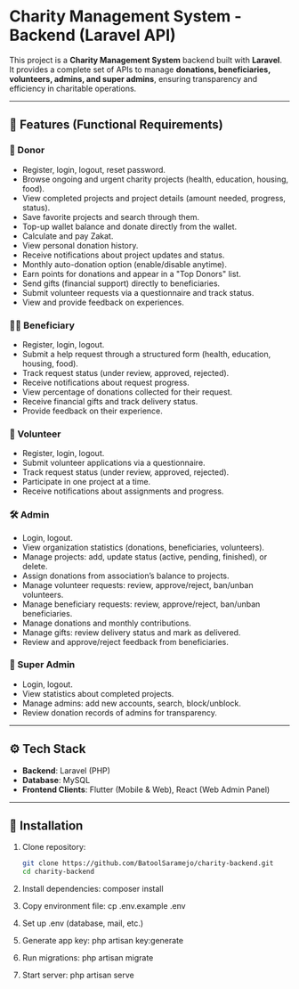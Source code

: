# Charity Management System - Backend (Laravel API)

This project is a **Charity Management System** backend built with **Laravel**.  
It provides a complete set of APIs to manage **donations, beneficiaries, volunteers, admins, and super admins**, ensuring transparency and efficiency in charitable operations.

---

## 📌 Features (Functional Requirements)

### 👤 Donor
- Register, login, logout, reset password.
- Browse ongoing and urgent charity projects (health, education, housing, food).
- View completed projects and project details (amount needed, progress, status).
- Save favorite projects and search through them.
- Top-up wallet balance and donate directly from the wallet.
- Calculate and pay Zakat.
- View personal donation history.
- Receive notifications about project updates and status.
- Monthly auto-donation option (enable/disable anytime).
- Earn points for donations and appear in a "Top Donors" list.
- Send gifts (financial support) directly to beneficiaries.
- Submit volunteer requests via a questionnaire and track status.
- View and provide feedback on experiences.

### 🧑‍🦱 Beneficiary
- Register, login, logout.
- Submit a help request through a structured form (health, education, housing, food).
- Track request status (under review, approved, rejected).
- Receive notifications about request progress.
- View percentage of donations collected for their request.
- Receive financial gifts and track delivery status.
- Provide feedback on their experience.

### 🙋 Volunteer
- Register, login, logout.
- Submit volunteer applications via a questionnaire.
- Track request status (under review, approved, rejected).
- Participate in one project at a time.
- Receive notifications about assignments and progress.

### 🛠️ Admin
- Login, logout.
- View organization statistics (donations, beneficiaries, volunteers).
- Manage projects: add, update status (active, pending, finished), or delete.
- Assign donations from association’s balance to projects.
- Manage volunteer requests: review, approve/reject, ban/unban volunteers.
- Manage beneficiary requests: review, approve/reject, ban/unban beneficiaries.
- Manage donations and monthly contributions.
- Manage gifts: review delivery status and mark as delivered.
- Review and approve/reject feedback from beneficiaries.

### 👑 Super Admin
- Login, logout.
- View statistics about completed projects.
- Manage admins: add new accounts, search, block/unblock.
- Review donation records of admins for transparency.


---

## ⚙️ Tech Stack
- **Backend**: Laravel (PHP)
- **Database**: MySQL
- **Frontend Clients**: Flutter (Mobile & Web), React (Web Admin Panel)

---

## 🚀 Installation
1. Clone repository:
   ```bash
   git clone https://github.com/BatoolSaramejo/charity-backend.git
   cd charity-backend

2. Install dependencies:
    composer install

3. Copy environment file:
    cp .env.example .env

4. Set up .env (database, mail, etc.)

5. Generate app key:
    php artisan key:generate

6. Run migrations:
    php artisan migrate

7. Start server:
    php artisan serve
